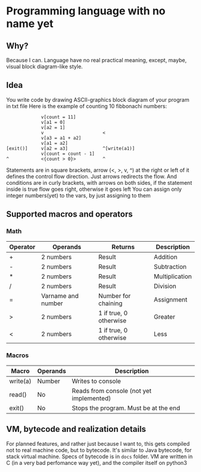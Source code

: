 # Programming language with no name yet
## Why?
Because I can. Language have no real practical meaning, except, maybe, visual block diagram-like style.

## Idea
You write code by drawing ASCII-graphics block diagram of your program in txt file
Here is the example of counting 10 fibbonachi numbers:
```
             v[count = 11]
             v[a1 = 0]
             v[a2 = 1]
             v                      <
             v[a3 = a1 + a2]
             v[a1 = a2]
[exit()]     v[a2 = a3]             ^[write(a1)]
             v[count = count - 1]
^            <{count > 0}>          ^
```

Statements are in square brackets, arrow (<, >, v, ^) at the right or left of it defines the control flow direction. Just arrows redirects the flow. And conditions are in curly brackets, with arrows on both sides, if the statement inside is true flow goes right, otherwise it goes left
You can assign only integer numbers(yet) to the vars, by just assigning to them

## Supported macros and operators
### Math

| Operator | Operands | Returns | Description |
| --- | --- | --- | --- |
| + | 2 numbers | Result | Addition |
| - | 2 numbers | Result | Subtraction |
| * | 2 numbers | Result | Multiplication |
| / | 2 numbers | Result | Division |
| = | Varname and number | Number for chaining | Assignment |
| > | 2 numbers | 1 if true, 0 otherwise | Greater |
| < | 2 numbers | 1 if true, 0 otherwise | Less |

### Macros

| Macro | Operands | Description |
| --- | --- | --- |
| write(a) | Number | Writes to console |
| read() | No | Reads from console (not yet implemented) |
| exit() | No | Stops the program. Must be at the end |

## VM, bytecode and realization details
For planned features, and rather just because I want to, this gets compiled not to real machine code, but to bytecode. It's similar to Java bytecode, for stack virtual machine. Specs of bytecode is in `docs` folder. VM are written in C (in a very bad perfomance way yet), and the compiler itself on python3
